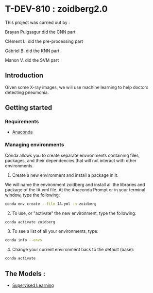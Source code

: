 # T-DEV-810 : zoidberg2.0

This project was carried out by :

Brayan Puigsagur did the CNN part

Clément L. did the pre-processing part

Gabriel B. did the KNN part

Manon V. did the SVM part

## Introduction

Given some X-ray images, we will use machine learning to help doctors detecting pneumonia.

## Getting started

### Requirements

- [Anaconda](https://docs.conda.io/projects/conda/en/latest/user-guide/install/index.html)

### Managing environments

Conda allows you to create separate environments containing files, packages, and their dependencies that will not interact with other environments.

1. Create a new environment and install a package in it.

We will name the environment zoidberg and install all the libraries and package of the IA.yml file. At the Anaconda Prompt or in your terminal window, type the following:
```bash
conda env create --file IA.yml -n zoidberg
```

2. To use, or "activate" the new environment, type the following:

```bash
conda activate zoidberg
```

3. To see a list of all your environments, type:

```bash
conda info --envs
```

4. Change your current environment back to the default (base): 

```bash
conda activate
```

## The Models :

- [Supervised Learning](SVM/)
